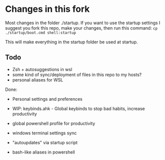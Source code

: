 # Changes in this fork

Most changes in the folder ./startup.
If you want to use the startup settings I suggest you fork this repo, make your changes, then run this command:
`cp ./startup/boot.cmd shell:startup`

This will make everything in the startup folder be used at startup.

## Todo

- Zsh + autosuggestions in wsl
- some kind of sync/deployment of files in this repo to my hosts?
- personal aliases for WSL

Done:

- Personal settings and preferences

- WIP: keybinds.ahk - Global keybinds to stop bad habits, increase productivity
- global powershell profile for productivity 
- windows terminal settings sync
- "autoupdates" via startup script
- bash-like aliases in powershell